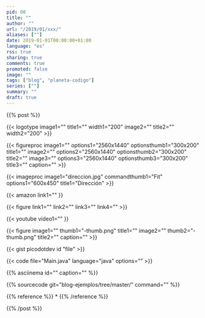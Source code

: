 ```yaml
---
pid: 00
title: ""
author: ""
url: "/2019/01/xxx/"
aliases: [""]
date: 2019-01-01T00:00:00+01:00
language: "es"
rss: true
sharing: true
comments: true
promoted: false
image: ""
tags: ["blog", "planeta-codigo"]
series: [""]
summary: ""
draft: true
---
```


{{% post %}}

{{< logotype image1="" title1="" width1="200" image2="" title2="" width2="200" >}}

{{< figureproc
    image1="" options1="2560x1440" optionsthumb1="300x200" title1=""
    image2="" options2="2560x1440" optionsthumb2="300x200" title2=""
    image3="" options3="2560x1440" optionsthumb3="300x200" title3=""
    caption="" >}}

{{< imageproc
    image1="direccion.jpg" commandthumb1="Fit" options1="600x450" title1="Dirección" >}}

{{< amazon
    link1="" }}

{{< figure
    link1=""
    link2=""
    link3=""
    link4="" >}}

{{< youtube
    video1="" }}

{{< figure
    image1="" thumb1="-thumb.png" title1=""
    image2="" thumb2="-thumb.png" title2=""
    caption="" >}}

{{< gist picodotdev id "file" >}}

{{< code file="Main.java" language="java" options="" >}}

{{% asciinema id="" caption="" %}}

{{% sourcecode git="blog-ejemplos/tree/master/" command="" %}}

{{% reference %}}
*
{{% /reference %}}

{{% /post %}}
